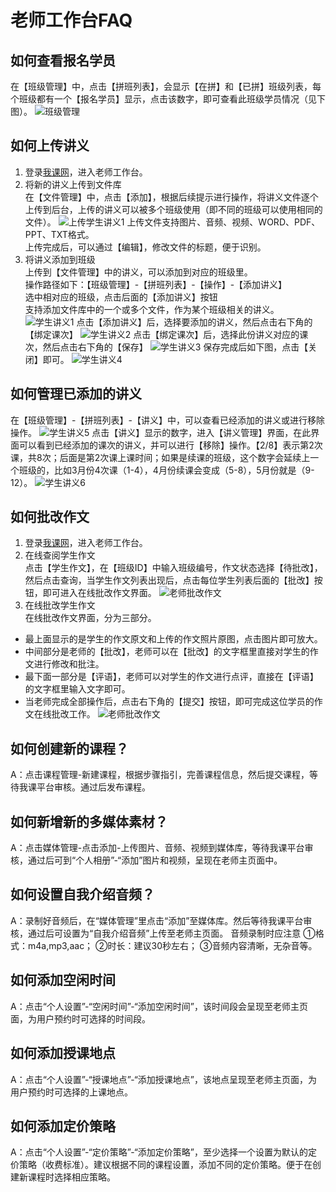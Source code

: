 # 老师工作台FAQ

## 如何查看报名学员
在【班级管理】中，点击【拼班列表】，会显示【在拼】和【已拼】班级列表，每个班级都有一个【报名学员】显示，点击该数字，即可查看此班级学员情况（见下图）。
![班级管理](../images/class-01.png)

## 如何上传讲义
1. 登录[我课网][3]，进入老师工作台。
2. 将新的讲义上传到文件库  
在【文件管理】中，点击【添加】，根据后续提示进行操作，将讲义文件逐个上传到后台，上传的讲义可以被多个班级使用（即不同的班级可以使用相同的文件）。
![上传学生讲义1](../images/file-1.png)
上传文件支持图片、音频、视频、WORD、PDF、PPT、TXT格式。  
上传完成后，可以通过【编辑】，修改文件的标题，便于识别。
3. 将讲义添加到班级  
上传到【文件管理】中的讲义，可以添加到对应的班级里。  
操作路径如下：【班级管理】-【拼班列表】-【操作】-【添加讲义】  
选中相对应的班级，点击后面的【添加讲义】按钮  
支持添加文件库中的一个或多个文件，作为某个班级相关的讲义。  
![学生讲义1](../images/file-07.png)
点击【添加讲义】后，选择要添加的讲义，然后点击右下角的【绑定课次】
![学生讲义2](../images/file-08.png)
点击【绑定课次】后，选择此份讲义对应的课次，然后点击右下角的【保存】
![学生讲义3](../images/file-09.png)
保存完成后如下图，点击【关闭】即可。
![学生讲义4](../images/file-10.png)

## 如何管理已添加的讲义
在【班级管理】-【拼班列表】-【讲义】中，可以查看已经添加的讲义或进行移除操作。
![学生讲义5](../images/file-11.png)
点击【讲义】显示的数字，进入【讲义管理】界面，在此界面可以看到已经添加的课次的讲义，并可以进行【移除】操作。【2/8】表示第2次课，共8次；后面是第2次课上课时间；如果是续课的班级，这个数字会延续上一个班级的，比如3月份4次课（1-4），4月份续课会变成（5-8），5月份就是（9-12）。
![学生讲义6](../images/file-12.png)

## 如何批改作文
1. 登录[我课网][3]，进入老师工作台。
2. 在线查阅学生作文  
点击【学生作文】，在【班级ID】中输入班级编号，作文状态选择【待批改】，然后点击查询，当学生作文列表出现后，点击每位学生列表后面的【批改】按钮，即可进入在线批改作文界面。
![老师批改作文](../images/composition-9.png)
3. 在线批改学生作文  
在线批改作文界面，分为三部分。
  - 最上面显示的是学生的作文原文和上传的作文照片原图，点击图片即可放大。
  - 中间部分是老师的【批改】，老师可以在【批改】的文字框里直接对学生的作文进行修改和批注。
  - 最下面一部分是【评语】，老师可以对学生的作文进行点评，直接在【评语】的文字框里输入文字即可。
  - 当老师完成全部操作后，点击右下角的【提交】按钮，即可完成这位学员的作文在线批改工作。
![老师批改作文](../images/composition-8.png)

## 如何创建新的课程？
A：点击课程管理-新建课程，根据步骤指引，完善课程信息，然后提交课程，等待我课平台审核。通过后发布课程。

## 如何新增新的多媒体素材？
A：点击媒体管理-点击添加-上传图片、音频、视频到媒体库，等待我课平台审核，通过后可到“个人相册”-“添加”图片和视频，呈现在老师主页面中。

## 如何设置自我介绍音频？
A：录制好音频后，在“媒体管理”里点击“添加”至媒体库。然后等待我课平台审核，通过后可设置为“自我介绍音频”上传至老师主页面。
音频录制时应注意
①格式：m4a,mp3,aac；
②时长：建议30秒左右；
③音频内容清晰，无杂音等。

## 如何添加空闲时间
A：点击“个人设置”-“空闲时间”-“添加空闲时间”，该时间段会呈现至老师主页面，为用户预约时可选择的时间段。

## 如何添加授课地点
A：点击“个人设置”-“授课地点”-“添加授课地点”，该地点呈现至老师主页面，为用户预约时可选择的上课地点。

## 如何添加定价策略
A：点击“个人设置”-“定价策略”-“添加定价策略”，至少选择一个设置为默认的定价策略（收费标准）。建议根据不同的课程设置，添加不同的定价策略。便于在创建新课程时选择相应策略。

[3]:https://www.meke.ai/